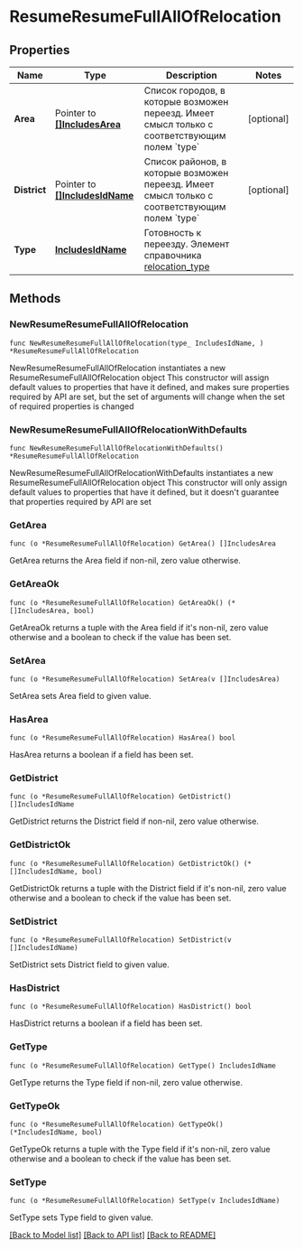 # ResumeResumeFullAllOfRelocation

## Properties

Name | Type | Description | Notes
------------ | ------------- | ------------- | -------------
**Area** | Pointer to [**[]IncludesArea**](IncludesArea.md) | Список городов, в которые возможен переезд. Имеет смысл только с соответствующим полем &#x60;type&#x60; | [optional] 
**District** | Pointer to [**[]IncludesIdName**](IncludesIdName.md) | Список районов, в которые возможен переезд. Имеет смысл только с соответствующим полем &#x60;type&#x60; | [optional] 
**Type** | [**IncludesIdName**](IncludesIdName.md) | Готовность к переезду. Элемент справочника [relocation_type](#tag/Obshie-spravochniki/operation/get-dictionaries) | 

## Methods

### NewResumeResumeFullAllOfRelocation

`func NewResumeResumeFullAllOfRelocation(type_ IncludesIdName, ) *ResumeResumeFullAllOfRelocation`

NewResumeResumeFullAllOfRelocation instantiates a new ResumeResumeFullAllOfRelocation object
This constructor will assign default values to properties that have it defined,
and makes sure properties required by API are set, but the set of arguments
will change when the set of required properties is changed

### NewResumeResumeFullAllOfRelocationWithDefaults

`func NewResumeResumeFullAllOfRelocationWithDefaults() *ResumeResumeFullAllOfRelocation`

NewResumeResumeFullAllOfRelocationWithDefaults instantiates a new ResumeResumeFullAllOfRelocation object
This constructor will only assign default values to properties that have it defined,
but it doesn't guarantee that properties required by API are set

### GetArea

`func (o *ResumeResumeFullAllOfRelocation) GetArea() []IncludesArea`

GetArea returns the Area field if non-nil, zero value otherwise.

### GetAreaOk

`func (o *ResumeResumeFullAllOfRelocation) GetAreaOk() (*[]IncludesArea, bool)`

GetAreaOk returns a tuple with the Area field if it's non-nil, zero value otherwise
and a boolean to check if the value has been set.

### SetArea

`func (o *ResumeResumeFullAllOfRelocation) SetArea(v []IncludesArea)`

SetArea sets Area field to given value.

### HasArea

`func (o *ResumeResumeFullAllOfRelocation) HasArea() bool`

HasArea returns a boolean if a field has been set.

### GetDistrict

`func (o *ResumeResumeFullAllOfRelocation) GetDistrict() []IncludesIdName`

GetDistrict returns the District field if non-nil, zero value otherwise.

### GetDistrictOk

`func (o *ResumeResumeFullAllOfRelocation) GetDistrictOk() (*[]IncludesIdName, bool)`

GetDistrictOk returns a tuple with the District field if it's non-nil, zero value otherwise
and a boolean to check if the value has been set.

### SetDistrict

`func (o *ResumeResumeFullAllOfRelocation) SetDistrict(v []IncludesIdName)`

SetDistrict sets District field to given value.

### HasDistrict

`func (o *ResumeResumeFullAllOfRelocation) HasDistrict() bool`

HasDistrict returns a boolean if a field has been set.

### GetType

`func (o *ResumeResumeFullAllOfRelocation) GetType() IncludesIdName`

GetType returns the Type field if non-nil, zero value otherwise.

### GetTypeOk

`func (o *ResumeResumeFullAllOfRelocation) GetTypeOk() (*IncludesIdName, bool)`

GetTypeOk returns a tuple with the Type field if it's non-nil, zero value otherwise
and a boolean to check if the value has been set.

### SetType

`func (o *ResumeResumeFullAllOfRelocation) SetType(v IncludesIdName)`

SetType sets Type field to given value.



[[Back to Model list]](../README.md#documentation-for-models) [[Back to API list]](../README.md#documentation-for-api-endpoints) [[Back to README]](../README.md)


